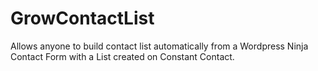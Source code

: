 # GrowContactList
Allows anyone to build contact list automatically from a Wordpress Ninja Contact Form with a List created on Constant Contact.
